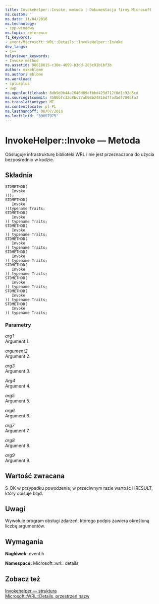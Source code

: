 ```yaml
---
title: InvokeHelper::Invoke, metoda | Dokumentacja firmy Microsoft
ms.custom: ''
ms.date: 11/04/2016
ms.technology:
- cpp-windows
ms.topic: reference
f1_keywords:
- event/Microsoft::WRL::Details::InvokeHelper::Invoke
dev_langs:
- C++
helpviewer_keywords:
- Invoke method
ms.assetid: 98618815-c30e-4699-b3dd-203c91b1bf3b
author: mikeblome
ms.author: mblome
ms.workload:
- cplusplus
- uwp
ms.openlocfilehash: 8db9d9b44a2646d69dfbbd423d712f0d1c92d6cd
ms.sourcegitcommit: 4586bfc32d8bc37ab08b24816d7fad5df709bfa3
ms.translationtype: MT
ms.contentlocale: pl-PL
ms.lasthandoff: 08/07/2018
ms.locfileid: "39607975"
---
```

# <a name="invokehelperinvoke-method"></a>InvokeHelper::Invoke — Metoda
Obsługuje infrastrukturę biblioteki WRL i nie jest przeznaczona do użycia bezpośrednio w kodzie.  
  
## <a name="syntax"></a>Składnia  
  
```  
STDMETHOD(  
   Invoke  
)();  
STDMETHOD(  
   Invoke  
)(typename Traits;  
STDMETHOD(  
   Invoke  
)( typename Traits;  
STDMETHOD(  
   Invoke  
)( typename Traits;  
STDMETHOD(  
   Invoke  
)( typename Traits;  
STDMETHOD(  
   Invoke  
)( typename Traits;  
STDMETHOD(  
   Invoke  
)( typename Traits;  
STDMETHOD(  
   Invoke  
)( typename Traits;  
STDMETHOD(  
   Invoke  
)( typename Traits;  
STDMETHOD(  
   Invoke  
)( typename Traits;  
```  
  
### <a name="parameters"></a>Parametry  
 *arg1*  
 Argument 1.  
  
 *argument2*  
 Argument 2.  
  
 *arg3*  
 Argument 3.  
  
 *Arg4*  
 Argument 4.  
  
 *arg5*  
 Argument 5.  
  
 *arg6*  
 Argument 6.  
  
 *arg7*  
 Argument 7.  
  
 *arg8*  
 Argument 8.  
  
 *arg9*  
 Argument 9.  
  
## <a name="return-value"></a>Wartość zwracana  
 S_OK w przypadku powodzenia; w przeciwnym razie wartość HRESULT, który opisuje błąd.  
  
## <a name="remarks"></a>Uwagi  
 Wywołuje program obsługi zdarzeń, którego podpis zawiera określoną liczbę argumentów.  
  
## <a name="requirements"></a>Wymagania  
 **Nagłówek:** event.h  
  
 **Namespace:** Microsoft::wrl:: details  
  
## <a name="see-also"></a>Zobacz też  
 [Invokehelper — struktura](../windows/invokehelper-structure.md)   
 [Microsoft::WRL::Details, przestrzeń nazw](../windows/microsoft-wrl-details-namespace.md)